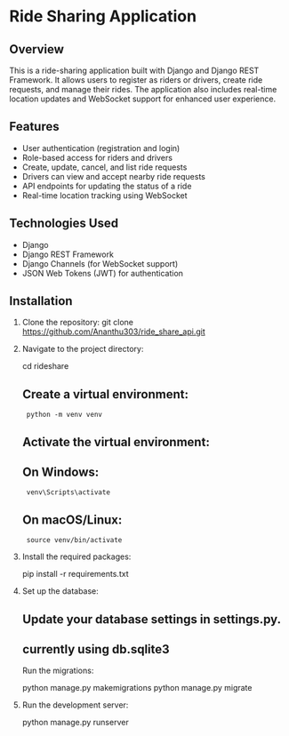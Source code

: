 # Ride Sharing Application

## Overview

This is a ride-sharing application built with Django and Django REST Framework. It allows users to register as riders or drivers, create ride requests, and manage their rides. The application also includes real-time location updates and WebSocket support for enhanced user experience.

## Features

- User authentication (registration and login)
- Role-based access for riders and drivers
- Create, update, cancel, and list ride requests
- Drivers can view and accept nearby ride requests
- API endpoints for updating the status of a ride
- Real-time location tracking using WebSocket

## Technologies Used

- Django
- Django REST Framework
- Django Channels (for WebSocket support)
- JSON Web Tokens (JWT) for authentication

## Installation

1. Clone the repository:
   git clone https://github.com/Ananthu303/ride_share_api.git


2. Navigate to the project directory:

    cd rideshare

    ## Create a virtual environment:

        python -m venv venv

    ## Activate the virtual environment:

    ## On Windows:
        venv\Scripts\activate

    ## On macOS/Linux:
        source venv/bin/activate

3. Install the required packages:

    pip install -r requirements.txt

4. Set up the database:

    ## Update your database settings in settings.py.
    ## currently using db.sqlite3
    Run the migrations:

    python manage.py makemigrations
    python manage.py migrate

5. Run the development server:

    python manage.py runserver